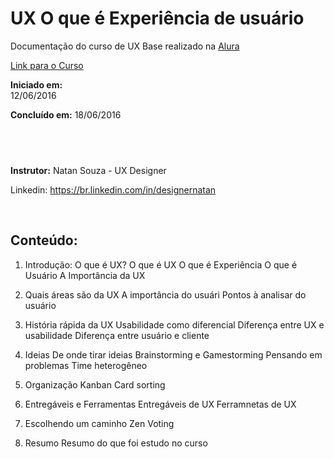 # UX O que é Experiência de usuário

Documentação do curso de UX Base realizado na [Alura](https://www.alura.com.br) 

[Link para o Curso](https://www.alura.com.br/curso-online-ux-base) 

**Iniciado em:**<br> 12/06/2016

**Concluído em:** 18/06/2016

## &nbsp;

**Instrutor:** Natan Souza - UX Designer

Linkedin: https://br.linkedin.com/in/designernatan

<br>

## Conteúdo: 

1. Introdução: O que é UX?
  O que é UX
  O que é Experiência
  O que é Usuário 
  A Importância da UX

2. Quais áreas são da UX
  A importância do usuári
  Pontos à analisar do usuário

3. História rápida da UX
  Usabilidade como diferencial
  Diferença entre UX e usabilidade
  Diferença entre usuário e cliente

4. Ideias
  De onde tirar ideias
  Brainstorming e Gamestorming
  Pensando em problemas
  Time heterogêneo

5. Organização
  Kanban
  Card sorting 

6. Entregáveis e Ferramentas
  Entregáveis de UX 
  Ferramnetas de UX

6. Escolhendo um caminho
  Zen Voting

7. Resumo 
  Resumo do que foi estudo no curso

